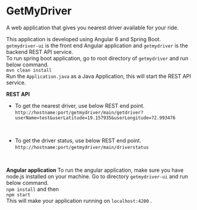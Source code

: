 # GetMyDriver
A web application that gives you nearest driver available for your ride.</br>

This application is developed using Angular 6 and Spring Boot.</br>
`getmydriver-ui` is the front end Angular application and `getmydriver` is the backend REST API service. </br>
To run spring boot application, go to root directory of `getmydriver` and run below command.</br>
      `mvn clean install`
</br>
Run the `Application.java` as a Java Application, this will start the REST API service. </br>


<b>REST API </b></br>
 - To get the nearest driver, use below REST end point. </br>
`http://hostname:port/getmydriver/main/getdriver?userName=test&userLatitude=19.157935&userLongitude=72.993476`
</br>

 - To get the driver status, use below REST end point. </br>
 `http://hostname:port/getmydriver/main/driverstatus`
 </br>

<b>Angular application</b>
To run the angular application, make sure you have node.js installed on your machine. Go to directory `getmydriver-ui` and run below command.</br>
`npm install` and then </br>
`npm start` </br>
This will make your application running on `localhost:4200` .

